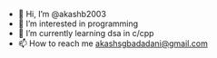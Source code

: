 - 👋 Hi, I’m @akashb2003
- 👀 I’m interested in programming
- 🌱 I’m currently learning dsa in c/cpp
- 📫 How to reach me akashsgbadadani@gmail.com

<!---
akashb2003/akashb2003 is a ✨ special ✨ repository because its `README.md` (this file) appears on your GitHub profile.
You can click the Preview link to take a look at your changes.
--->
